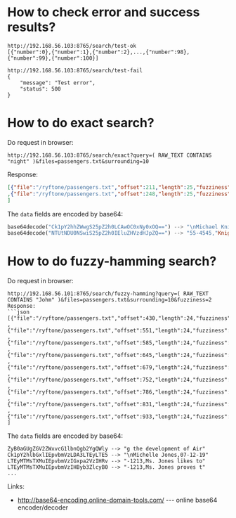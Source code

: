# How to check error and success results?
```
http://192.168.56.103:8765/search/test-ok 
[{"number":0},{"number":1},{"number":2},...,{"number":98},{"number":99},{"number":100}]
```

```
http://192.168.56.103:8765/search/test-fail
{
    "message": "Test error",
    "status": 500
}
```



# How to do exact search?
Do request in browser:
```
http://192.168.56.103:8765/search/exact?query=( RAW_TEXT CONTAINS "night" )&files=passengers.txt&surrounding=10
```
Response:
```json
[{"file":"/ryftone/passengers.txt","offset":211,"length":25,"fuzziness":0,"data":"Ck1pY2hhZWwgS25pZ2h0LCAwOC0xNy0xOQ=="}
,{"file":"/ryftone/passengers.txt","offset":248,"length":25,"fuzziness":0,"data":"NTUtNDU0NSwiS25pZ2h0IEluZHVzdHJpZQ=="}
]
```

The ``data`` fields are encoded by base64: 
```haskell
base64decode("Ck1pY2hhZWwgS25pZ2h0LCAwOC0xNy0xOQ==") --> "\nMichael Knight, 08-17-19"
base64decode("NTUtNDU0NSwiS25pZ2h0IEluZHVzdHJpZQ==") --> "55-4545,"Knight Industrie"
```

# How to do fuzzy-hamming search?
Do request in browser:
```
http://192.168.56.101:8765/search/fuzzy-hamming?query=( RAW_TEXT CONTAINS "Johm" )&files=passengers.txt&surrounding=10&fuzziness=2
Response:
```json
[{"file":"/ryftone/passengers.txt","offset":430,"length":24,"fuzziness":2,"data":"ZyB0aGUgZGV2ZWxvcG1lbnQgb2YgQWly"}
,{"file":"/ryftone/passengers.txt","offset":551,"length":24,"fuzziness":2,"data":"Ck1pY2hlbGxlIEpvbmVzLDA3LTEyLTE5"}
,{"file":"/ryftone/passengers.txt","offset":585,"length":24,"fuzziness":2,"data":"LTEyMTMsTXMuIEpvbmVzIGxpa2VzIHRv"}
,{"file":"/ryftone/passengers.txt","offset":645,"length":24,"fuzziness":2,"data":"Ck1pc2hlbGxlIEpvbmVzLDA3LTEyLTE5"}
,{"file":"/ryftone/passengers.txt","offset":679,"length":24,"fuzziness":2,"data":"LTEyMTMsTXMuIEpvbmVzIHByb3ZlcyB0"}
,{"file":"/ryftone/passengers.txt","offset":752,"length":24,"fuzziness":2,"data":"LgpNaWNoZWxlIEpvbmVzLDA3LTEyLTE5"}
,{"file":"/ryftone/passengers.txt","offset":786,"length":24,"fuzziness":2,"data":"LTEyMTMsTXMuIEpvbmVzIG9uY2UgYWdh"}
,{"file":"/ryftone/passengers.txt","offset":831,"length":24,"fuzziness":2,"data":"c24ndCBoYXZlIGNvbW1hbmQgb3ZlciB0"}
,{"file":"/ryftone/passengers.txt","offset":933,"length":24,"fuzziness":2,"data":"bmFtZSAnVCcuIE5vIG1vcmUuIE5vIGxl"}
]
```

The ``data`` fields are encoded by base64: 
```
ZyB0aGUgZGV2ZWxvcG1lbnQgb2YgQWly --> "g the development of Air"
Ck1pY2hlbGxlIEpvbmVzLDA3LTEyLTE5 --> "\nMichelle Jones,07-12-19"
LTEyMTMsTXMuIEpvbmVzIGxpa2VzIHRv --> "-1213,Ms. Jones likes to"
LTEyMTMsTXMuIEpvbmVzIHByb3ZlcyB0 --> "-1213,Ms. Jones proves t"
...

```

Links:
 * http://base64-encoding.online-domain-tools.com/ --- online base64 encoder/decoder
